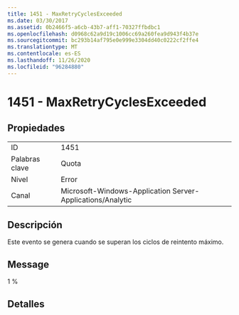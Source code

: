 ```yaml
---
title: 1451 - MaxRetryCyclesExceeded
ms.date: 03/30/2017
ms.assetid: 0b2466f5-a6cb-43b7-aff1-70327ffbdbc1
ms.openlocfilehash: d0968c62a9d19c1006cc69a260fea9d943f4b37e
ms.sourcegitcommit: bc293b14af795e0e999e3304dd40c0222cf2ffe4
ms.translationtype: MT
ms.contentlocale: es-ES
ms.lasthandoff: 11/26/2020
ms.locfileid: "96284880"
---
```

# <a name="1451---maxretrycyclesexceeded"></a>1451 - MaxRetryCyclesExceeded

## <a name="properties"></a>Propiedades  
  
|||  
|-|-|  
|ID|1451|  
|Palabras clave|Quota|  
|Nivel|Error|  
|Canal|Microsoft-Windows-Application Server-Applications/Analytic|  
  
## <a name="description"></a>Descripción  

 Este evento se genera cuando se superan los ciclos de reintento máximo.  
  
## <a name="message"></a>Message  

 1 %  
  
## <a name="details"></a>Detalles
